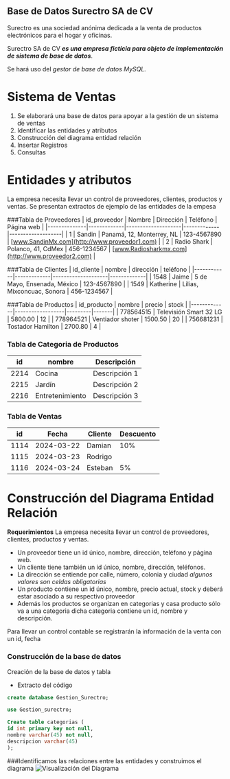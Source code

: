 ## Base de Datos Surectro SA de CV

Surectro es una sociedad anónima dedicada a la venta de productos electrónicos para el hogar y oficinas.

Surectro SA de CV ***es una empresa ficticia para objeto de implementación de sistema de base de datos***.

Se hará uso del _gestor de base de datos MySQL._
# Sistema de Ventas
1. Se elaborará una base de datos para apoyar a la gestión de un sistema de ventas
2. Identificar las entidades y atributos
3. Construcción del diagrama entidad relación
4. Insertar Registros
5. Consultas 

# Entidades y atributos
La empresa necesita llevar un control de proveedores, clientes, productos y ventas.
Se presentan extractos de ejemplo de las entidades de la empesa

###Tabla de Proveedores
| id_proveedor | Nombre      | Dirección          | Teléfono    | Página web        |
|--------------|-------------|--------------------|-------------|-------------------|
| 1            | Sandin | Panamá, 12, Monterrey, NL        | 123-4567890 | [www.SandinMx.com](http://www.proveedor1.com) |
| 2            | Radio Shark | Polanco, 41, CdMex       | 456-1234567 | [www.Radiosharkmx.com](http://www.proveedor2.com) |

###Tabla de Clientes
| id_cliente | nombre      | dirección          | teléfono    |
|------------|-------------|--------------------|-------------|
| 1548        | Jaime   | 5 de Mayo, Ensenada, México      | 123-4567890 |
| 1549        | Katherine   | Lilias, Mixconcuac, Sonora        | 456-1234567 |

###Tabla de Productos
| id_producto | nombre           | precio  | stock |
|-------------|------------------|---------|-------|
| 778564515          | Televisión Smart 32 LG       | 5800.00  | 12   |
| 778964521          | Ventiador shoter      | 1500.50  | 20    |
| 756681231         | Tostador Hamilton       | 2700.80  | 4    |

### Tabla de Categoria de Productos
| id  | nombre      | Descripción          |
|-----|-------------|----------------------|
| 2214   | Cocina |  Descripción 1    |
| 2215   | Jardín | Descripción 2        |
| 2216   | Entretenimiento | Descripción 3        |

### Tabla de Ventas
| id  | Fecha       | Cliente     | Descuento |
|-----|-------------|-------------|-----------|
| 1114   | 2024-03-22  | Damian  | 10%       |
| 1115   | 2024-03-23  | Rodrigo   |       |
| 1116   | 2024-03-24  | Esteban   | 5%        |

# Construcción del Diagrama Entidad Relación
**Requerimientos**
La empresa necesita llevar un control de proveedores, clientes, productos y ventas.
- Un proveedor tiene un id único, nombre, dirección, teléfono y página web.
- Un cliente tiene también un id único, nombre, dirección, teléfonos.
- La dirección se entiende por calle, número, colonia y ciudad _algunos valores son celdas obligatorias_
- Un producto contiene un id único, nombre, precio actual, stock y deberá estar asociado a su respectivo proveedor
- Además los productos se organizan en categorias y casa producto sólo va a una categoria dicha categoria contiene un id, nombre y descripción.

Para llevar un control contable se registrarán la información de la venta con un id, fecha

### Construcción de la base de datos
Creación de la base de datos y tabla
- Extracto del código

```sql
create database Gestion_Surectro;

use Gestion_surectro;

Create table categorias (
id int primary key not null,
nombre varchar(45) not null,
descripcion varchar(45)
);
```
###Identificamos las relaciones entre las entidades y construimos el diagrama
![Visualización del Diagrama](https://i.imgur.com/9nFIgof.png)
